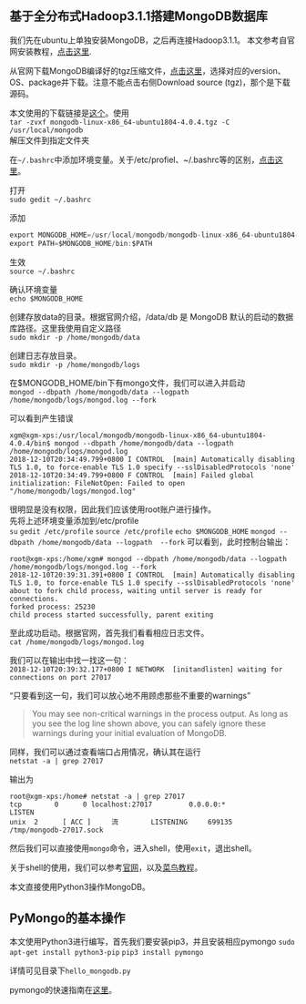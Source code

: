 ## 基于全分布式Hadoop3.1.1搭建MongoDB数据库

我们先在ubuntu上单独安装MongoDB，之后再连接Hadoop3.1.1。
本文参考自官网安装教程，[点击这里](https://docs.mongodb.com/manual/tutorial/install-mongodb-on-ubuntu-tarball/).

从官网下载MongoDB编译好的tgz压缩文件，[点击这里](https://www.mongodb.com/download-center/community?jmp=docs)，选择对应的version、OS、package并下载。注意不能点击右侧Download source (tgz)，那个是下载源码。


本文使用的下载链接是[这个](https://fastdl.mongodb.org/linux/mongodb-linux-x86_64-ubuntu1804-4.0.4.tgz)。使用  
`tar -zvxf mongodb-linux-x86_64-ubuntu1804-4.0.4.tgz -C /usr/local/mongodb`  
解压文件到指定文件夹

在`~/.bashrc`中添加环境变量。关于/etc/profiel、~/.bashrc等的区别，[点击这里](https://www.cnblogs.com/liduanjun/p/3536993.html)。

打开  
`sudo gedit ~/.bashrc`

添加
```c
export MONGODB_HOME=/usr/local/mongodb/mongodb-linux-x86_64-ubuntu1804-4.0.4
export PATH=$MONGODB_HOME/bin:$PATH
```
生效  
`source ~/.bashrc`

确认环境变量  
`echo $MONGODB_HOME`

创建存放data的目录。根据官网介绍，/data/db 是 MongoDB 默认的启动的数据库路径。这里我使用自定义路径  
`sudo mkdir -p /home/mongodb/data`

创建日志存放目录。  
`sudo mkdir -p /home/mongodb/logs`
  
在$MONGODB_HOME/bin下有mongo文件，我们可以进入并启动   
`mongod --dbpath /home/mongodb/data --logpath /home/mongodb/logs/mongod.log --fork`

可以看到产生错误  
```
xgm@xgm-xps:/usr/local/mongodb/mongodb-linux-x86_64-ubuntu1804-4.0.4/bin$ mongod --dbpath /home/mongodb/data --logpath /home/mongodb/logs/mongod.log
2018-12-10T20:34:49.799+0800 I CONTROL  [main] Automatically disabling TLS 1.0, to force-enable TLS 1.0 specify --sslDisabledProtocols 'none'
2018-12-10T20:34:49.799+0800 F CONTROL  [main] Failed global initialization: FileNotOpen: Failed to open "/home/mongodb/logs/mongod.log"
```
很明显是没有权限，因此我们应该使用root账户进行操作。  
先将上述环境变量添加到/etc/profile  
`su`
`gedit /etc/profile`
`source /etc/profile`
`echo $MONGODB_HOME`
`mongod --dbpath /home/mongodb/data --logpath  --fork`
可以看到，此时控制台输出：
```
root@xgm-xps:/home/xgm# mongod --dbpath /home/mongodb/data --logpath /home/mongodb/logs/mongod.log --fork
2018-12-10T20:39:31.391+0800 I CONTROL  [main] Automatically disabling TLS 1.0, to force-enable TLS 1.0 specify --sslDisabledProtocols 'none'
about to fork child process, waiting until server is ready for connections.
forked process: 25230
child process started successfully, parent exiting
```
至此成功启动。根据官网，首先我们看看相应日志文件。  
`cat /home/mongodb/logs/mongod.log`

我们可以在输出中找一找这一句：  
`2018-12-10T20:39:32.177+0800 I NETWORK  [initandlisten] waiting for connections on port 27017`

“只要看到这一句，我们可以放心地不用顾虑那些不重要的warnings”
> You may see non-critical warnings in the process output. As long as you see the log line shown above, you can safely ignore these warnings during your initial evaluation of MongoDB.

同样，我们可以通过查看端口占用情况，确认其在运行  
`netstat -a | grep 27017`

输出为  
```
root@xgm-xps:/home# netstat -a | grep 27017
tcp        0      0 localhost:27017         0.0.0.0:*               LISTEN     
unix  2      [ ACC ]     流        LISTENING     699135   /tmp/mongodb-27017.sock
```

然后我们可以直接使用`mongo`命令，进入shell，使用`exit`，退出shell。

关于shell的使用，我们可以参考[官网](https://docs.mongodb.com/manual/mongo/)，以及[菜鸟教程](http://www.runoob.com/mongodb/mongodb-create-database.html)。

本文直接使用Python3操作MongoDB。

## PyMongo的基本操作

本文使用Python3进行编写，首先我们要安装pip3，并且安装相应pymongo
`sudo apt-get install python3-pip`
`pip3 install pymongo`

详情可见目录下`hello_mongodb.py`

pymongo的快速指南在[这里](https://api.mongodb.com/python/current/tutorial.html)。







